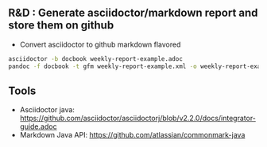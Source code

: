 ## R&D : Generate asciidoctor/markdown report and store them on github

- Convert asciidoctor to github markdown flavored
```bash
asciidoctor -b docbook weekly-report-example.adoc
pandoc -f docbook -t gfm weekly-report-example.xml -o weekly-report-example.md
```

## Tools

- Asciidoctor java: https://github.com/asciidoctor/asciidoctorj/blob/v2.2.0/docs/integrator-guide.adoc
- Markdown Java API: https://github.com/atlassian/commonmark-java

